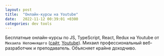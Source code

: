 ```yaml
---
layout: post
title:  "Онлайн-курсы на Youtube"
date:   2022-11-12 00:39:01 +0300
categories: dev tools
---
```


Бесплатные онлайн-курсы по JS, TypeScript, React, Redux на Youtube от `Михаила Непомнящего` ([сайт](https://www.mishanep.com), [Youtube](https://www.youtube.com/c/МихаилНепомнящий/playlists)). Михаил профессиональный веб-разработчик и преподаватель. Объясняет крайне доходчиво. 

